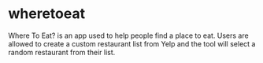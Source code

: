 wheretoeat
==========
Where To Eat? is an app used to help people find a place to eat. Users are allowed to create a custom restaurant list from Yelp and the tool will select a random restaurant from their list.
